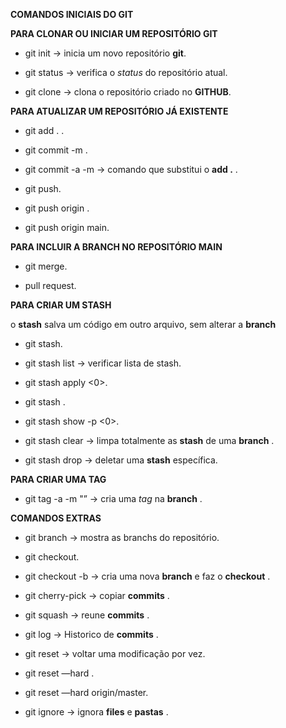 **COMANDOS INICIAIS DO GIT**


**PARA CLONAR OU INICIAR UM REPOSITÓRIO GIT**

  - git init -> inicia um novo repositório **git**.
  
  - git status -> verifica o *status* do repositório atual.
  
  - git clone <url> -> clona o repositório criado no **GITHUB**.


**PARA ATUALIZAR UM REPOSITÓRIO JÁ EXISTENTE**

  - git add . .
  
  - git commit -m <mensagem>.
  
  - git commit -a -m <mensagem> -> comando que substitui o **add .** .
  
  - git push.
  
  - git push origin <branchname>.
  
  - git push origin main.


**PARA INCLUIR A BRANCH NO REPOSITÓRIO MAIN**

  - git merge.
  
  - pull request.


**PARA CRIAR UM STASH**

o **stash** salva um código em outro arquivo, sem alterar a **branch**

- git stash.

- git stash list -> verificar lista de stash.

- git stash apply <0>.

- git stash <nome>.

- git stash show -p <0>.

- git stash clear -> limpa totalmente as **stash** de uma **branch** .

- git stash drop <nome> -> deletar uma **stash** específica.


**PARA CRIAR UMA TAG**

 - git tag -a <nomedatag> -m "<msg>” -> cria uma _tag_ na **branch** .


**COMANDOS EXTRAS**

  - git branch -> mostra as branchs do repositório.
  
 - git checkout.
  
 - git checkout -b <branchname> -> cria uma nova **branch** e faz o **checkout** .
  
 - git cherry-pick -> copiar **commits** .
  
 - git squash -> reune **commits** .
  
 - git log -> Historico de **commits** .
  
 - git reset -> voltar uma modificação por vez.
  
 - git reset —hard <commit>.
  
 - git reset —hard origin/master.
  
 - git ignore -> ignora **files** e **pastas** .
